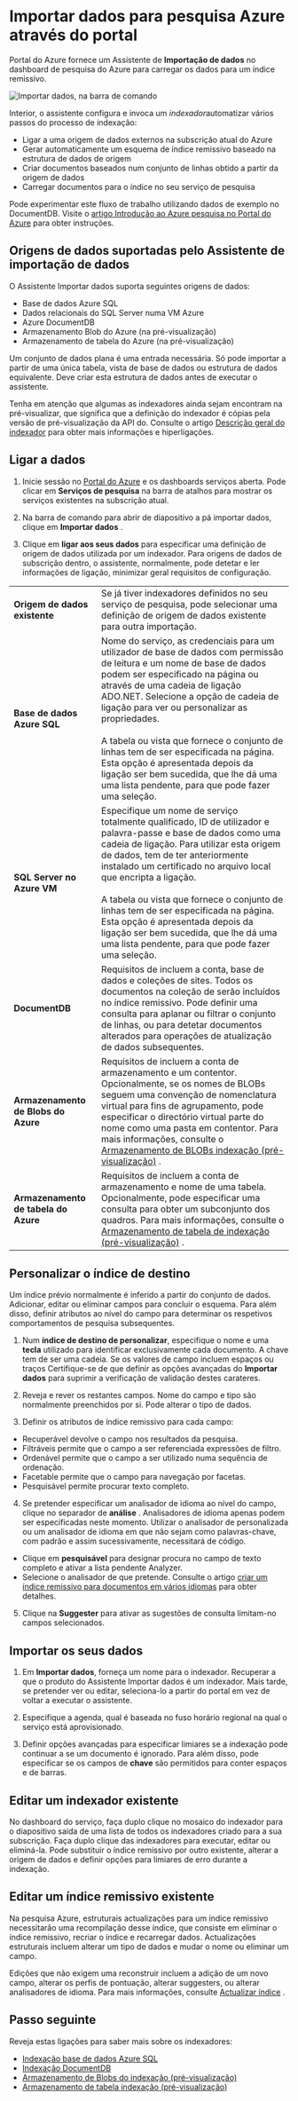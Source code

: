 <properties
    pageTitle="Importar dados para pesquisa Azure utilizando indexadores no Portal do Azure | Microsoft Azure | Serviço de pesquisa alojado na nuvem"
    description="Utilize o Assistente de dados de importação de pesquisa do Azure no Portal do Azure aos dados de pesquisa a partir do armazenamento de Blobs do Azure, stroage de tabela, base de dados SQL e do SQL Server no Azure VMs."
    services="search"
    documentationCenter=""
    authors="HeidiSteen"
    manager="jhubbard"
    editor=""
    tags="Azure Portal"/>

<tags
    ms.service="search"
    ms.devlang="na"
    ms.workload="search"
    ms.topic="get-started-article"
    ms.tgt_pltfrm="na"
    ms.date="08/29/2016"
    ms.author="heidist"/>

# <a name="import-data-to-azure-search-using-the-portal"></a>Importar dados para pesquisa Azure através do portal

Portal do Azure fornece um Assistente de **Importação de dados** no dashboard de pesquisa do Azure para carregar os dados para um índice remissivo. 

  ![Importar dados, na barra de comando][1]

Interior, o assistente configura e invoca um *indexador*automatizar vários passos do processo de indexação: 

- Ligar a uma origem de dados externos na subscrição atual do Azure
- Gerar automaticamente um esquema de índice remissivo baseado na estrutura de dados de origem
- Criar documentos baseados num conjunto de linhas obtido a partir da origem de dados
- Carregar documentos para o índice no seu serviço de pesquisa

Pode experimentar este fluxo de trabalho utilizando dados de exemplo no DocumentDB. Visite o [artigo Introdução ao Azure pesquisa no Portal do Azure](search-get-started-portal.md) para obter instruções.

## <a name="data-sources-supported-by-the-import-data-wizard"></a>Origens de dados suportadas pelo Assistente de importação de dados

O Assistente Importar dados suporta seguintes origens de dados: 

- Base de dados Azure SQL
- Dados relacionais do SQL Server numa VM Azure
- Azure DocumentDB
- Armazenamento Blob do Azure (na pré-visualização)
- Armazenamento de tabela do Azure (na pré-visualização)

Um conjunto de dados plana é uma entrada necessária. Só pode importar a partir de uma única tabela, vista de base de dados ou estrutura de dados equivalente. Deve criar esta estrutura de dados antes de executar o assistente.

Tenha em atenção que algumas as indexadores ainda sejam encontram na pré-visualizar, que significa que a definição do indexador é cópias pela versão de pré-visualização da API do. Consulte o artigo [Descrição geral do indexador](search-indexer-overview.md) para obter mais informações e hiperligações.

## <a name="connect-to-your-data"></a>Ligar a dados

1. Inicie sessão no [Portal do Azure](https://portal.azure.com) e os dashboards serviços aberta. Pode clicar em **Serviços de pesquisa** na barra de atalhos para mostrar os serviços existentes na subscrição atual. 

2. Na barra de comando para abrir de diapositivo a pá importar dados, clique em **Importar dados** .  

3. Clique em **ligar aos seus dados** para especificar uma definição de origem de dados utilizada por um indexador. Para origens de dados de subscrição dentro, o assistente, normalmente, pode detetar e ler informações de ligação, minimizar geral requisitos de configuração.

| | |
|--------|------------|
|**Origem de dados existente** | Se já tiver indexadores definidos no seu serviço de pesquisa, pode selecionar uma definição de origem de dados existente para outra importação.|
|**Base de dados Azure SQL** | Nome do serviço, as credenciais para um utilizador de base de dados com permissão de leitura e um nome de base de dados podem ser especificado na página ou através de uma cadeia de ligação ADO.NET. Selecione a opção de cadeia de ligação para ver ou personalizar as propriedades. <br/><br/>A tabela ou vista que fornece o conjunto de linhas tem de ser especificada na página. Esta opção é apresentada depois da ligação ser bem sucedida, que lhe dá uma uma lista pendente, para que pode fazer uma seleção.|
|**SQL Server no Azure VM** | Especifique um nome de serviço totalmente qualificado, ID de utilizador e palavra-passe e base de dados como uma cadeia de ligação. Para utilizar esta origem de dados, tem de ter anteriormente instalado um certificado no arquivo local que encripta a ligação. <br/><br/>A tabela ou vista que fornece o conjunto de linhas tem de ser especificada na página. Esta opção é apresentada depois da ligação ser bem sucedida, que lhe dá uma uma lista pendente, para que pode fazer uma seleção.
|**DocumentDB** |Requisitos de incluem a conta, base de dados e coleções de sites. Todos os documentos na coleção de serão incluídos no índice remissivo. Pode definir uma consulta para aplanar ou filtrar o conjunto de linhas, ou para detetar documentos alterados para operações de atualização de dados subsequentes.|
|**Armazenamento de Blobs do Azure** | Requisitos de incluem a conta de armazenamento e um contentor. Opcionalmente, se os nomes de BLOBs seguem uma convenção de nomenclatura virtual para fins de agrupamento, pode especificar o directório virtual parte do nome como uma pasta em contentor. Para mais informações, consulte o [Armazenamento de BLOBs indexação (pré-visualização)](search-howto-indexing-azure-blob-storage.md) . |
|**Armazenamento de tabela do Azure** | Requisitos de incluem a conta de armazenamento e nome de uma tabela. Opcionalmente, pode especificar uma consulta para obter um subconjunto dos quadros. Para mais informações, consulte o [Armazenamento de tabela de indexação (pré-visualização)](search-howto-indexing-azure-tables.md) . |

## <a name="customize-target-index"></a>Personalizar o índice de destino

Um índice prévio normalmente é inferido a partir do conjunto de dados. Adicionar, editar ou eliminar campos para concluir o esquema. Para além disso, definir atributos ao nível do campo para determinar os respetivos comportamentos de pesquisa subsequentes.

1. Num **índice de destino de personalizar**, especifique o nome e uma **tecla** utilizado para identificar exclusivamente cada documento. A chave tem de ser uma cadeia. Se os valores de campo incluem espaços ou traços Certifique-se de que definir as opções avançadas do **Importar dados** para suprimir a verificação de validação destes carateres.

2. Reveja e rever os restantes campos. Nome do campo e tipo são normalmente preenchidos por si. Pode alterar o tipo de dados.

3. Definir os atributos de índice remissivo para cada campo:

 - Recuperável devolve o campo nos resultados da pesquisa.
 - Filtráveis permite que o campo a ser referenciada expressões de filtro.
 - Ordenável permite que o campo a ser utilizado numa sequência de ordenação.
 - Facetable permite que o campo para navegação por facetas.
 - Pesquisável permite procurar texto completo.
  
4. Se pretender especificar um analisador de idioma ao nível do campo, clique no separador de **análise** . Analisadores de idioma apenas podem ser especificadas neste momento. Utilizar o analisador de personalizada ou um analisador de idioma em que não sejam como palavras-chave, com padrão e assim sucessivamente, necessitará de código.

 - Clique em **pesquisável** para designar procura no campo de texto completo e ativar a lista pendente Analyzer.
 - Selecione o analisador de que pretende. Consulte o artigo [criar um índice remissivo para documentos em vários idiomas](search-language-support.md) para obter detalhes.

5. Clique na **Suggester** para ativar as sugestões de consulta limitam-no campos selecionados.


## <a name="import-your-data"></a>Importar os seus dados

1. Em **Importar dados**, forneça um nome para o indexador. Recuperar a que o produto do Assistente Importar dados é um indexador. Mais tarde, se pretender ver ou editar, seleciona-lo a partir do portal em vez de voltar a executar o assistente. 

2. Especifique a agenda, qual é baseada no fuso horário regional na qual o serviço está aprovisionado.

3. Definir opções avançadas para especificar limiares se a indexação pode continuar a se um documento é ignorado. Para além disso, pode especificar se os campos de **chave** são permitidos para conter espaços e de barras.  

## <a name="edit-an-existing-indexer"></a>Editar um indexador existente

No dashboard do serviço, faça duplo clique no mosaico do indexador para o diapositivo saída de uma lista de todos os indexadores criado para a sua subscrição. Faça duplo clique das indexadores para executar, editar ou eliminá-la. Pode substituir o índice remissivo por outro existente, alterar a origem de dados e definir opções para limiares de erro durante a indexação.

## <a name="edit-an-existing-index"></a>Editar um índice remissivo existente

Na pesquisa Azure, estruturais actualizações para um índice remissivo necessitarão uma recompilação desse índice, que consiste em eliminar o índice remissivo, recriar o índice e recarregar dados. Actualizações estruturais incluem alterar um tipo de dados e mudar o nome ou eliminar um campo.

Edições que não exigem uma reconstruir incluem a adição de um novo campo, alterar os perfis de pontuação, alterar suggesters, ou alterar analisadores de idioma. Para mais informações, consulte [Actualizar índice](https://msdn.microsoft.com/library/azure/dn800964.aspx) .

## <a name="next-step"></a>Passo seguinte

Reveja estas ligações para saber mais sobre os indexadores:

- [Indexação base de dados Azure SQL](search-howto-connecting-azure-sql-database-to-azure-search-using-indexers-2015-02-28.md)
- [Indexação DocumentDB](../documentdb/documentdb-search-indexer.md)
- [Armazenamento de Blobs do indexação (pré-visualização)](search-howto-indexing-azure-blob-storage.md)
- [Armazenamento de tabela indexação (pré-visualização)](search-howto-indexing-azure-tables.md)



<!--Image references-->
[1]: ./media/search-import-data-portal/search-import-data-command.png

